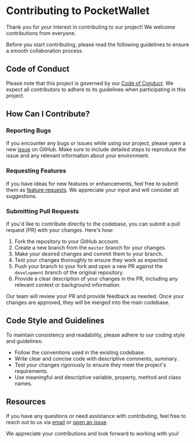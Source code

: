 # Contributing to PocketWallet

Thank you for your interest in contributing to our project! We welcome contributions from everyone.

Before you start contributing, please read the following guidelines to ensure a smooth collaboration process.

## Code of Conduct
Please note that this project is governed by our [Code of Conduct](CODE_OF_CONDUCT.md). We expect all contributors to adhere to its guidelines when participating in this project.

## How Can I Contribute?

### Reporting Bugs
If you encounter any bugs or issues while using our project, please open a new [issue](https://github.com/dipjyotisikder/PocketWallet/issues) on GitHub. Make sure to include detailed steps to reproduce the issue and any relevant information about your environment.

### Requesting Features
If you have ideas for new features or enhancements, feel free to submit them as [feature requests](https://github.com/dipjyotisikder/PocketWallet/issues). We appreciate your input and will consider all suggestions.

### Submitting Pull Requests
If you'd like to contribute directly to the codebase, you can submit a pull request (PR) with your changes. Here's how:

1. Fork the repository to your GitHub account.
2. Create a new branch from the `master` branch for your changes.
3. Make your desired changes and commit them to your branch.
4. Test your changes thoroughly to ensure they work as expected.
5. Push your branch to your fork and open a new PR against the `development` branch of the original repository.
6. Provide a clear description of your changes in the PR, including any relevant context or background information.

Our team will review your PR and provide feedback as needed. Once your changes are approved, they will be merged into the main codebase.

## Code Style and Guidelines

To maintain consistency and readability, please adhere to our coding style and guidelines:
- Follow the conventions used in the existing codebase.
- Write clear and concise code with descriptive comments, summary.
- Test your changes rigorously to ensure they meet the project's requirements.
- Use meaningful and descriptive variable, property, method and class names.

## Resources
If you have any questions or need assistance with contributing, feel free to reach out to us via [email](mailto:dipjyotisikder@gmail.com) or [open an issue](https://github.com/dipjyotisikder/PocketWallet/issues).

We appreciate your contributions and look forward to working with you!